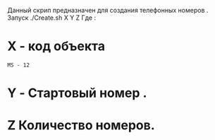 Данный скрип предназначен для создания телефонных номеров .
Запуск  ./Create.sh X Y Z
Где :
# X  - код объекта 
    MS - 12
# Y  - Стартовый номер .
# Z  Количество номеров.

